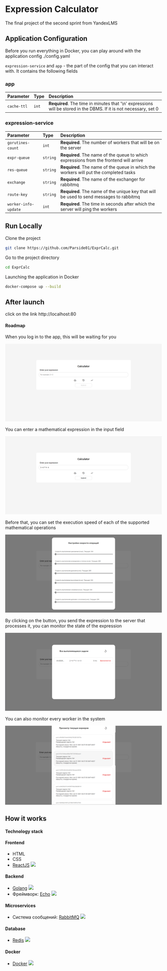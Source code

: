 # Expression Calculator

The final project of the second sprint from YandexLMS




## Application Configuration

Before you run everything in Docker, you can play around with the application config ./config.yaml

`expression-service` and `app` - the part of the config that you can interact with. It contains the following fields

### app
| Parameter | Type     | Description                |
| :-------- | :------- | :------------------------- |
| `cache-ttl` | `int` | **Required**. The time in minutes that '\n' expressions will be stored in the DBMS. If it is not necessary, set 0 |


### expression-service
| Parameter        | Type     | Description                |
| :-------------   | :------- | :------------------------- |
| `gorutines-count`| `int`    | **Required**. The number of workers that will be on the server|
| `expr-queue`     | `string` | **Required**. The name of the queue to which expressions from the frontend will arrive |
| `res-queue`      | `string` | **Required**. The name of the queue in which the workers will put the completed tasks| 
| `exchange`       | `string` | **Required**. The name of the exchanger for rabbitmq|
| `route-key`      | `string` | **Required**. The name of the unique key that will be used to send messages to rabbitmq|
|`worker-info-update`| `int` |  **Required**. The time in seconds after which the server will ping the workers|

## Run Locally

Clone the project

```bash
git clone https://github.com/Parside01/ExprCalc.git
```

Go to the project directory

```bash
cd ExprCalc
```

Launching the application in Docker

```bash
docker-compose up --build
```


## After launch

click on the link http://localhost:80

#### Roadmap

When you log in to the app, this will be waiting for you

![App Screenshot](./screenshots/home-screen.png)

You can enter a mathematical expression in the input field

![App Screenshot](./screenshots/example.png)

Before that, you can set the execution speed of each of the supported mathematical operations

![App Screenshot](./screenshots/options.png)

By clicking on the button, you send the expression to the server that processes it, you can monitor the state of the expression

![App Screenshot](./screenshots/tasks.png)

You can also monitor every worker in the system

![App Screenshot](./screenshots/worker-monitoring.png)



## How it works

#### Technology stack


#### Frontend
- HTML
- CSS
- [ReactJS](https://reactjs.org/) <img src="https://upload.wikimedia.org/wikipedia/commons/a/a7/React-icon.svg" width="40">

#### Backend
- [Golang](https://golang.org/) <img src="https://blog.golang.org/go-brand/Go-Logo/SVG/Go-Logo_Aqua.svg" width="40">
- Фреймворк: [Echo](https://github.com/labstack/echo) <img src="https://avatars.githubusercontent.com/u/18666616?s=200&v=4" width="40">

#### Microservices
- Система сообщений: [RabbitMQ](https://www.rabbitmq.com/) <img src="https://www.rabbitmq.com/img/rabbitmq-logo.svg" width="40">

#### Database
- [Redis](https://redis.io/) <img src="https://upload.wikimedia.org/wikipedia/en/6/6b/Redis_Logo.svg" width="40">

#### Docker
- [Docker](https://www.docker.com/) <img src="https://www.docker.com/sites/default/files/d8/2019-07/vertical-logo-monochromatic.png" width="20">





